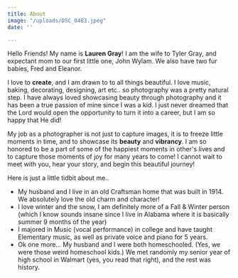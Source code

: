 ```yaml
---
title: About
image: "/uploads/DSC_0483.jpeg"
date: ''

---
```

Hello Friends! My name is **Lauren Gray**! I am the wife to Tyler Gray, and expectant mom to our first little one, John Wylam. We also have two fur babies, Fred and Eleanor.

I love to **create**, and I am drawn to to all things beautiful. I love music, baking, decorating, designing, art etc.. so photography was a pretty natural step. I have always loved showcasing beauty through photography and it has been a true passion of mine since I was a kid. I just never dreamed that the Lord would open the opportunity to turn it into a career, but I am so happy that He did!

My job as a photographer is not just to capture images, it is to freeze little moments in time, and to showcase its **beauty** and **vibrancy**. I am so honored to be a part of some of the happiest moments in other's lives and to capture those moments of joy for many years to come! I cannot wait to meet with you, hear your story, and begin this beautiful journey!

Here is just a little tidbit about me..

* My husband and I live in an old Craftsman home that was built in 1914. We absolutely love the old charm and character!
* I love winter and the snow, I am definitely more of a Fall & Winter person (which I know sounds insane since I live in Alabama where it is basically summer 9 months of the year)
* I majored in Music (vocal performance) in college and have taught Elementary music, as well as private voice and piano for 5 years.
* Ok one more... My husband and I were both homeschooled.  (Yes, we were those weird homeschool kids.) We met randomly my senior year of high school in Walmart (yes, you read that right), and the rest was history.
